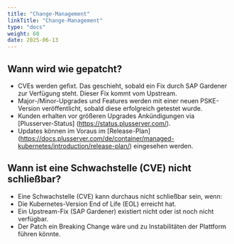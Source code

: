 ```yaml
---
title: "Change-Management"
linkTitle: "Change-Management"
type: "docs"
weight: 60
date: 2025-06-13
---
```


## Wann wird wie gepatcht?
 - CVEs werden gefixt. Das geschieht, sobald ein Fix durch SAP Gardener zur Verfügung steht. Dieser Fix kommt vom Upstream.
 - Major-/Minor-Upgrades und Features werden mit einer neuen PSKE-Version veröffentlicht, sobald diese erfolgreich getestet wurde.
 - Kunden erhalten vor größeren Upgrades Ankündigungen via [Plusserver-Status] (https://status.plusserver.com/).
 - Updates können im Voraus im [Release-Plan] (https://docs.plusserver.com/de/container/managed-kubernetes/introduction/release-plan/) eingesehen werden.

## Wann ist eine Schwachstelle (CVE) nicht schließbar?
- Eine Schwachstelle (CVE) kann durchaus nicht schließbar sein, wenn:
- Die Kubernetes-Version End of Life (EOL) erreicht hat.
- Ein Upstream-Fix (SAP Gardener) existiert nicht oder ist noch nicht verfügbar.
- Der Patch ein Breaking Change wäre und zu Instabilitäten der Plattform führen könnte.
